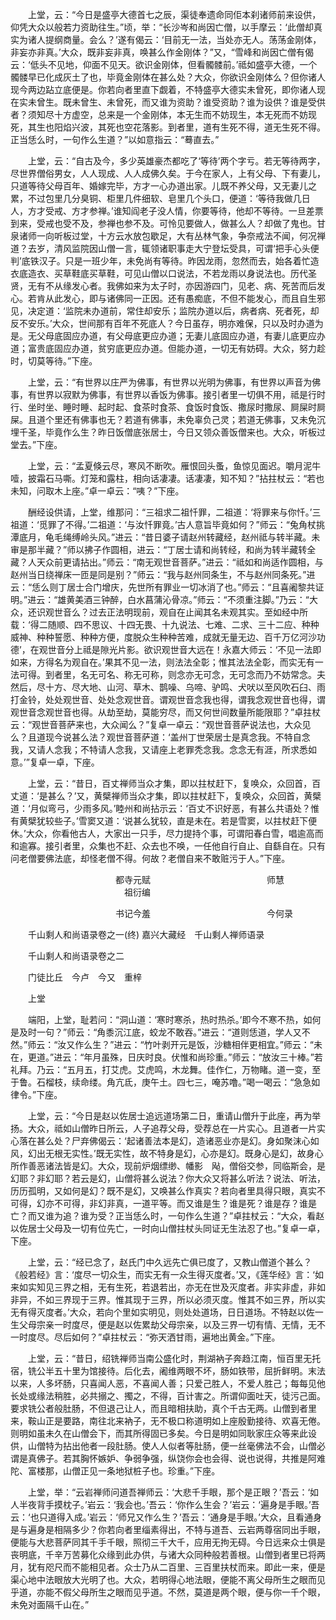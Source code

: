 <!-- { "loadSidebar": true } -->
　　上堂，云：“今日是盛亭大德首七之辰，渠徒奉遗命同佢本刹诸师前来设供，仰凭大众以般若力资助往生。”顷，举：“长沙岑和尚因亡僧，以手摩云：‘此僧却真实为诸人提纲商量。会么？’遂有偈云：‘目前无一法，当处亦无人。荡荡金刚体，非妄亦非真。’大众，既非妄非真，唤甚么作金刚体？”又，“雪峰和尚因亡僧有偈云：‘低头不见地，仰面不见天。欲识金刚体，但看髑髅前。’祗如盛亭大德，一个髑髅早已化成灰土了也，毕竟金刚体在甚么处？大众，你欲识金刚体么？但你诸人现今两边跕立底便是。你若向者里直下觑着，不特盛亭大德实未曾死，即你诸人现在实未曾生。既未曾生、未曾死，而又谁为资助？谁受资助？谁为设供？谁是受供者？须知尽十方虚空，总来是一个金刚体，本无生而不妨现生，本无死而不妨现死，其生也阳焰兴波，其死也空花落影。到者里，道有生死不得，道无生死不得。正当恁么时，一句作么生道？”以如意指云：“蓦直去。”

　　上堂，云：“自古及今，多少英雄豪杰都吃了‘等待’两个字亏。若无等待两字，尽世界僧俗男女，人人现成、人人成佛久矣。于今在家人，上有父母、下有妻儿，只道等待父母百年、婚嫁完毕，方才一心办道出家。儿既不养父母，又无妻儿之累，不过包里几分臭铜、柜里几件细软、皂里几个头口，便道：‘等待我做几日人，方才受戒、方才参禅。’谁知阎老子没人情，你要等待，他却不等待。一旦差票到来，受戒也受不及，参禅也参不及。可怜见要做人，做甚么人？却做了鬼也。甘泉诸师一向听板过堂，十方云水放包歇足，大有丛林气象，争奈戒法不闻，何况禅道？去岁，清风监院因山僧一言，辄领诸职事走大宁登坛受具，可谓‘把手心头便判’底铁汉子。只是一班少年，未免尚有等待。昨因龙雨，忽然而去，始各着忙造衣底造衣、买草鞋底买草鞋，可见山僧以口说法，不若龙雨以身说法也。历代圣贤，无有不从缘发心者。我佛如来为太子时，亦因游四门，见老、病、死苦而后发心。若肯从此发心，即与诸佛同一正因。还有愚痴底，不但不能发心，而且自生邪见，决定道：‘监院未办道前，常住却安乐；监院办道以后，病者病、死者死，却反不安乐。’大众，世间那有百年不死底人？今日虽存，明亦难保，只以及时办道为是。无父母底固应办道，有父母底更应办道；无妻儿底固应办道，有妻儿底更应办道；富贵底固应办道，贫穷底更应办道。但能办道，一切无有妨碍。大众，努力趁时，切莫等待。”下座。

　　上堂，云：“有世界以庄严为佛事，有世界以光明为佛事，有世界以声音为佛事，有世界以寂默为佛事，有世界以香饭为佛事。接引者里一切俱不用，祗是行时行、坐时坐、睡时睡、起时起、食茶时食茶、食饭时食饭、撒尿时撒尿、屙屎时屙屎。且道个里还有佛事也无？若道有佛事，未免辜负己灵；若道无佛事，又未免沉埋千圣，毕竟作么生？昨日饭僧底张居士，今日又领众善饭僧来也。大众，听板过堂去。”下座。

　　上堂，云：“孟夏倏云尽，寒风不断吹。雁恨回头蚤，鱼惊见面迟。嚼月泥牛噎，披霜石马嘶。灯笼和露柱，相向话凄凄。话凄凄，知不知？”拈拄杖云：“若也未知，问取木上座。”卓一卓云：“咦？”下座。

　　酬经设供请，上堂，维那问：“三祖求二祖忏罪，二祖道：‘将罪来与你忏。’三祖道：‘觅罪了不得。’二祖道：‘与汝忏罪竟。’古人意旨毕竟如何？”师云：“兔角杖挑潭底月，龟毛绳缚岭头风。”进云：“昔日婆子请赵州转藏经，赵州祗与转半藏。未审是那半藏？”师以拂子作圆相，进云：“丁居士请和尚转经，和尚为转半藏转全藏？人天众前更请拈出。”师云：“南无观世音菩萨。”进云：“祗如和尚适作圆相，与赵州当日绕禅床一匝是同是别？”师云：“我与赵州同条生，不与赵州同条死。”进云：“恁么则丁居士合门增庆，先世所有罪业一切冰消了也。”师云：“且喜阇黎共证明。”进云：“雄黄美酒三钟醉，白水菖蒲沁骨凉。”师云：“不须重注脚。”乃云：“大众，还识观世音么？过去正法明现前，观自在止闻其名未观其实。至如经中所载：‘得二随顺、四不思议、十四无畏、十九说法、七难、二求、三十二应、种种威神、种种誓愿、种种方便，度脱众生种种苦难，成就无量无边、百千万亿河沙功德’，在观世音分上祗是隙光片影。欲识观世音大远在！永嘉大师云：‘不见一法即如来，方得名为观自在。’果其不见一法，则法法全彰；惟其法法全彰，而实无有一法可得。到者里，名无可名、称无可称，则念亦无可念，无可念而乃不妨常念。夫然后，尽十方、尽大地、山河、草木、鹊噪、乌啼、驴鸣、犬吠以至风吹石臼、雨打金铃，处处观世音、处处念观世音。谓观世音念我也得，谓我念观世音也得，谓观世音念观世音也得。从劫至劫，莫能穷尽，而又何世间数量所能限耶？”卓拄杖云：“观世音菩萨来也，大众闻么？”复卓一卓云：“观世音菩萨说法也，大众见么？且道现今说甚么法？观世音菩萨道：‘盖州丁世荣居士是真念我。不特自念我，又请人念我；不特请人念我，又请座上老罪秃念我。念念无有涯，所求悉如意。’”复卓一卓，下座。

　　上堂，云：“昔日，百丈禅师当众才集，即以拄杖赶下，复唤众，众回首，百丈道：‘是甚么？’又，黄檗禅师当众才集，即以拄杖赶下，复唤众，众回首，黄檗道：‘月似弯弓，少雨多风。’睦州和尚拈示云：‘百丈不识好恶，有甚么共语处？惟有黄檗犹较些子。’雪窦又道：‘说甚么犹较，直是未在。若是雪窦，以拄杖赶下便休。’大众，你看他古人，大家出一只手，尽力提持个事，可谓阳春白雪，唱逾高而和逾寡。接引者里，众集也不赶、众去也不唤，一任他自行自止、自繇自在。只有问老僧要佛法底，却怪老僧不得。何故？老僧自来不敢赃污于人。”下座。

　　　　　　　　　　　　都寺元赋
　　　　　　　　　　　　　师慧
　　　　　　　　　　　　　祖衍编

　　　　　　　　　　　　书记今羞
　　　　　　　　　　　　　今何录

　　千山剩人和尚语录卷之一(终)
嘉兴大藏经　千山剩人禅师语录


　　千山剩人和尚语录卷之二

　　门徒比丘　今卢　今又　重梓

　　上堂

　　端阳，上堂，耻若问：“洞山道：‘寒时寒杀，热时热杀。’即今不寒不热，如何是及时一句？”师云：“角黍沉江底，蛟龙不敢吞。”进云：“道则恁道，学人又不然。”师云：“汝又作么生？”进云：“竹叶剥开元是饭，沙糖相伴更相宜。”师云：“未在，更道。”进云：“年月虽殊，日庆时良。伏惟和尚珍重。”师云：“放汝三十棒。”若礼拜。乃云：“五月五，打艾虎。艾虎鸣，木龙舞。佳作仁，万物睹。道一变，至于鲁。石榴枝，续命缕。角亢氐，庚午土。四七三，唵苏噜。”喝一喝云：“急急如律令。”下座。

　　上堂，云：“今日是赵以佐居士追远道场第二日，重请山僧升于此座，再为举扬。大众，祗如山僧昨日所云，人子追荐父母，受荐总在一片实心。且道者一片实心落在甚么处？尸弃佛偈云：‘起诸善法本是幻，造诸恶业亦是幻。身如聚沫心如风，幻出无根无实性。’既无实性，故不特身是幻，心亦是幻。既身心是幻，故身心所作善恶诸法皆是幻。大众，现前炉烟缥缈、幡影　飐，僧俗交参，同临斯会，是幻耶？非幻耶？若云是幻，山僧将甚么说法？你大众又将甚么听法？说法、听法，历历孤明，又如何是幻？既不是幻，又唤甚么作真实？若向者里具得只眼，真实不可得，幻亦不可得，非幻非真，一道平等。而又谁是生？谁是死？谁是存？谁是亡？而又谁为追？谁为受？正当恁么时，一句作么生道？”卓拄杖云：“大众，看赵以佐居士父母及一切有位先亡，一时向山僧拄杖头同证无生法忍了也。”复卓一卓，下座。

　　上堂，云：“经已念了，赵氏门中久远先亡俱已度了，又教山僧道个甚么？《般若经》言：‘度尽一切众生，而实无有一众生得灭度者。’又，《莲华经》言：‘如来如实知见三界之相，无有生死，若退若出，亦无在世及灭度者。非实非虚，非如非异，不如三界现于三界。惟其现于三界，所以必须灭度。惟其不如三界，所以实无有得灭度者。’大众，若向个里如实明见，则处处道场，日日道场。不特赵以佐一生父母宗亲一时度尽，便是赵以佐累劫父母宗亲，以及三界一切有情、无情，无不一时度尽。尽后如何？”卓拄杖云：“弥天洒甘雨，遍地出黄金。”下座。

　　上堂，云：“昔日，绍铣禅师当南公盛化时，荆湖衲子奔趋江南，恒百里无托宿，铣公半五十里为馆接待。后化去，阇维两眼不坏，肠如铁带，屈折鲜明。末法以来，人多坏肠，只喜闻人恶，不喜闻人善；只爱己胜人，不爱人胜己；每每见他长处或缘法稍胜，必共搦之、擉之，不得，百计害之。所谓仰面吐天，徒污己面。要求铣公者般肚肠，不但退己让人，而且暗相扶助，真个千古无两。山僧到者里来，鞍山正是要路，南往北来衲子，无不极口称道明如上座殷勤接待、欢喜无倦。则明如虽未久在山僧会下，而其所得固已多矣。今日是明如同耿家庄众等来此设供，山僧特为拈出他者一段肚肠。使人人似者等肚肠，便一丝毫佛法不会，山僧必谓是真佛子。若其胸怀嫉妒、争弱争强，纵饶你会也会得、说也说得，共推是阿难陀、富楼那，山僧正见一条地狱桩子也。珍重。”下座。

　　上堂，举：“云岩禅师问道吾禅师云：‘大悲千手眼，那个是正眼？’吾云：‘如人半夜背手摸枕子。’岩云：‘我会也。’吾云：‘你作么生会？’岩云：‘遍身是手眼。’吾云：‘也只道得入成。’岩云：‘师兄又作么生？’吾云：‘通身是手眼。’大众，且看通身是与遍身是相隔多少？你若向者里缁素得出，不特与道吾、云岩两尊宿同出手眼，便能与大悲菩萨同其千手千眼，照彻三千大千，应用无拘无碍。今日远来众士俱是丧明底，千辛万苦募化众缘到此办供，与诸大众同种般若善根。山僧到者里已将两月，犹有咫尺而不能相见者。众士乃从二百里、三百里扶杖而来。即此一来，便是渠心地中法眼放大光明了也。大众，若明得心地法眼，便能不离父母所生之眼而见乎道，亦能不假父母所生之眼而见乎道。不然，莫道是两个眼，便与你一千个眼，未免对面隔千山在。”

